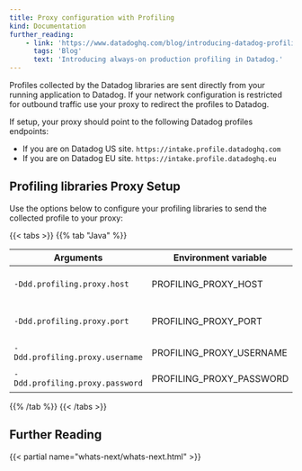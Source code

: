 ```yaml
---
title: Proxy configuration with Profiling
kind: Documentation
further_reading:
    - link: 'https://www.datadoghq.com/blog/introducing-datadog-profiling/'
      tags: 'Blog'
      text: 'Introducing always-on production profiling in Datadog.'
---
```


Profiles collected by the Datadog libraries are sent directly from your running application to Datadog. If your network configuration is restricted for outbound traffic use your proxy to redirect the profiles to Datadog.

If setup, your proxy should point to the following Datadog profiles endpoints:

- If you are on Datadog US site. `https://intake.profile.datadoghq.com`
- If you are on Datadog EU site. `https://intake.profile.datadoghq.eu`

## Profiling libraries Proxy Setup

Use the options below to configure your profiling libraries to send the collected profile to your proxy:

{{< tabs >}}
{{% tab "Java" %}}

| Arguments                       | Environment variable     | Description                                     |
| ------------------------------- | ------------------------ | ----------------------------------------------- |
| `-Ddd.profiling.proxy.host`     | PROFILING_PROXY_HOST     | URL for your proxy (`my-proxy.example.com`)     |
| `-Ddd.profiling.proxy.port`     | PROFILING_PROXY_PORT     | Port used by your proxy. Default port is `8080` |
| `-Ddd.profiling.proxy.username` | PROFILING_PROXY_USERNAME | Username used by your proxy                     |
| `-Ddd.profiling.proxy.password` | PROFILING_PROXY_PASSWORD | Password used by your proxy                     |

{{% /tab %}}
{{< /tabs >}}

## Further Reading

{{< partial name="whats-next/whats-next.html" >}}
